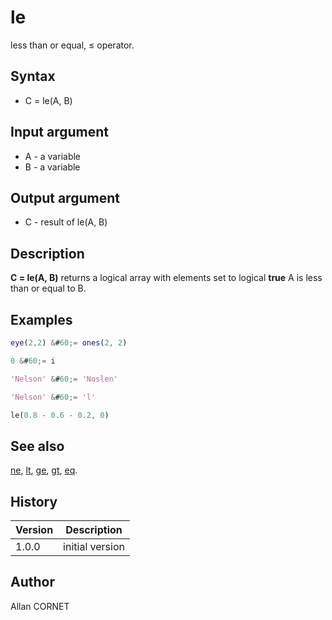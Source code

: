 

# le

less than or equal, ≤ operator.

## Syntax

- C = le(A, B)

## Input argument

 - A - a variable
 - B - a variable

## Output argument

 - C - result of le(A, B)

## Description


  <p><b>C = le(A, B)</b> returns a logical array with elements set to logical <b>true</b> A is less than or equal to B.</p>
  <p/>


## Examples

```matlab
eye(2,2) &#60;= ones(2, 2)
```
```matlab
0 &#60;= i
```
```matlab
'Nelson' &#60;= 'Noslen'
```
```matlab
'Nelson' &#60;= 'l'
```
```matlab
le(0.8 - 0.6 - 0.2, 0)
```

## See also

[ne](ne.md), [lt](lt.md), [ge](ge.md), [gt](gt.md), [eq](eq.md).
## History

|Version|Description|
|------|------|
|1.0.0|initial version|


## Author

Allan CORNET



